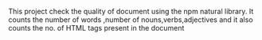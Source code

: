 This project check the quality of document using the npm natural library.
It counts the number of words ,number of nouns,verbs,adjectives and it also counts the no. of HTML tags present in the document
